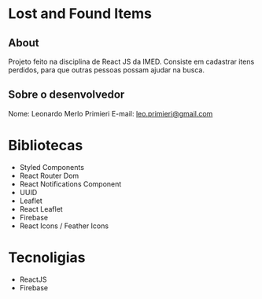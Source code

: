 # Lost and Found Items

## About

Projeto feito na disciplina de React JS da IMED. Consiste em cadastrar itens perdidos, para que outras pessoas possam ajudar na busca.

## Sobre o desenvolvedor

Nome: Leonardo Merlo Primieri
E-mail: leo.primieri@gmail.com

# Bibliotecas

- Styled Components
- React Router Dom
- React Notifications Component
- UUID
- Leaflet
- React Leaflet
- Firebase
- React Icons / Feather Icons

# Tecnoligias

- ReactJS
- Firebase
